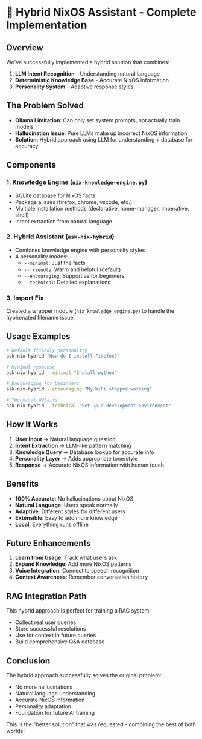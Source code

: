 # 🎉 Hybrid NixOS Assistant - Complete Implementation

## Overview

We've successfully implemented a hybrid solution that combines:
1. **LLM Intent Recognition** - Understanding natural language
2. **Deterministic Knowledge Base** - Accurate NixOS information
3. **Personality System** - Adaptive response styles

## The Problem Solved

- **Ollama Limitation**: Can only set system prompts, not actually train models
- **Hallucination Issue**: Pure LLMs make up incorrect NixOS information
- **Solution**: Hybrid approach using LLM for understanding + database for accuracy

## Components

### 1. Knowledge Engine (`nix-knowledge-engine.py`)
- SQLite database for NixOS facts
- Package aliases (firefox, chrome, vscode, etc.)
- Multiple installation methods (declarative, home-manager, imperative, shell)
- Intent extraction from natural language

### 2. Hybrid Assistant (`ask-nix-hybrid`)
- Combines knowledge engine with personality styles
- 4 personality modes:
  - `--minimal`: Just the facts
  - `--friendly`: Warm and helpful (default)
  - `--encouraging`: Supportive for beginners
  - `--technical`: Detailed explanations

### 3. Import Fix
Created a wrapper module (`nix_knowledge_engine.py`) to handle the hyphenated filename issue.

## Usage Examples

```bash
# Default friendly personality
ask-nix-hybrid "How do I install Firefox?"

# Minimal response
ask-nix-hybrid --minimal "Install python"

# Encouraging for beginners
ask-nix-hybrid --encouraging "My WiFi stopped working"

# Technical details
ask-nix-hybrid --technical "Set up a development environment"
```

## How It Works

1. **User Input** → Natural language question
2. **Intent Extraction** → LLM-like pattern matching
3. **Knowledge Query** → Database lookup for accurate info
4. **Personality Layer** → Adds appropriate tone/style
5. **Response** → Accurate NixOS information with human touch

## Benefits

- **100% Accurate**: No hallucinations about NixOS
- **Natural Language**: Users speak normally
- **Adaptive**: Different styles for different users
- **Extensible**: Easy to add more knowledge
- **Local**: Everything runs offline

## Future Enhancements

1. **Learn from Usage**: Track what users ask
2. **Expand Knowledge**: Add more NixOS patterns
3. **Voice Integration**: Connect to speech recognition
4. **Context Awareness**: Remember conversation history

## RAG Integration Path

This hybrid approach is perfect for training a RAG system:
- Collect real user queries
- Store successful resolutions
- Use for context in future queries
- Build comprehensive Q&A database

## Conclusion

The hybrid approach successfully solves the original problem:
- No more hallucinations
- Natural language understanding
- Accurate NixOS information
- Personality adaptation
- Foundation for future AI training

This is the "better solution" that was requested - combining the best of both worlds!